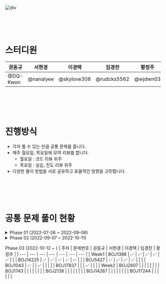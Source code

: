 
![div](https://capsule-render.vercel.app/api?type=Cylinder&color=auto&height=100&section=header&text=%20Algorithm%20Study%20Group%206&fontSize=40)
<br>
<br>
<br>
<br>
<br>


# 스터디원

| 권동규 | 서현경 | 이경택 | 임경찬 | 황정주 |
| --- | --- | --- | --- | --- |
|  @DQ-Kwon |  @nanalyee |  @skylove308 | @rudcks5562 |  @wjdwn03 |

<br>
<br>
<br>
<br>

# 진행방식

- 각자 풀 수 있는 만큼 공통 문제를 풉니다.
- 매주 월요일, 목요일에 모여 리뷰를 합니다.
    - 월요일 : 코드 리뷰 위주
    - 목요일 : 실습, 진도 리뷰 위주
- 다양한 풀이 방법을 서로 공유하고 효율적인 방향을 고민합니다.
<br>
<br>
<br>
<br>

# 공통 문제 풀이 현황
<details>
<summary>Phase 01 (2022-07-26 ~ 2022-09-06)</summary>
<div markdown="1">

| 주차 | 문제번호 | 권동규 | 서현경 | 이경택 | 황정주 | 임경찬 | 
| --- | --- | --- | --- | --- | --- |  --- |
| Week1 | BOJ1100 | ✅ | ✅ | ✅ | ✅ | |
|  | BOJ1059 | ✅ | ✅ | ✅ | ✅ | |
|  | BOJ1051 | ✅ | ✅ | ✅ | ✅ | |
|  | BOJ2468 | ✅ | ✅ | ✅ |  | |
|  | BOJ2573 | ✅ | ✅ | ✅ |  | |
| Week2 | BOJ2563 | ✅ | ✅ | ✅ | ✅ | |
|  | BOJ2304 | ✅ | ✅ | ✅ |  | |
|  | BOJ2630 | ✅ | ✅ | ✅ |  | |
|  | BOJ1931 | ✅ | ✅ | ✅ |  | |
|  | BOJ2260 | ✅ |  | ✅ |  |  | 
| Week3 | BOJ1193 | ✅ | ✅ | ✅ | ✅ |  |
|  | BOJ16922 | ✅ | ✅ | ✅ | ✅ |  |
|  | BOJ1213 | ✅ | ✅ | ✅ |  |  |
|  | BOJ2178 | ✅ | ✅ | ✅ |  | |
|  | BOJ3425 | ✅ |  | ✅ |  | |
| Week4 | BOJ17608 | ✅ | ✅ | ✅ | ✅ | |
|  | BOJ2960 | ✅ | ✅ | ✅ | ✅ | |
|  | BOJ2290 | ✅ | ✅ | ✅ |  | |
|  | BOJ11286 | ✅ | ✅ | ✅ |  | |
|  | BOJ2447 | ✅ | ✅ | ✅ |  | |
| Week5 | BOJ2596 | ✅ | ✅ | ✅ |  | |
|  | BOJ18429 | ✅ | ✅ | ✅ | ✅ | |
|  | BOJ16981 | ✅ | ✅ | ✅ |  | |
|  | BOJ17142 |  |  | ✅ |  | |
|  | BOJ16235 | ✅ |  | ✅ |  | |
| Week6 | BOJ10162 | ✅ | ✅ | ✅ | ✅ | ✅ |
|  | BOJ9372 | ✅ | ✅ | ✅ | ✅ | ✅ |
|  | BOJ10025 | ✅ | ✅ | ✅ | ✅ | ✅ |
|  | BOJ2922 | ✅ | ✅ | ✅ |  | |
|  | BOJ2917 |  | ✅ | ✅ |  |  |


</div>
</details>

<details>
<summary>Phase 02 (2022-09-07 ~ 2022-10-11)</summary>
<div markdown="1">
    
    
| 주차 | 문제번호 | 권동규 | 서현경 | 이경택 | 임경찬 | 황정주 | 
| --- | --- | --- | --- | --- | --- |  --- |
| Week1 | BOJ9655 |  | ✅ | ✅ | ✅ | ✅ |
|  | BOJ20363 |  | ✅ | ✅ | ✅ | ✅ |
|  | BOJ2310 | ✅ |  | ✅ |  |  |
|  | BOJ22116 |  | ✅ | ✅ |  |  |
|  | BOJ15997 |  |  | ✅ |  |  |
| Week2 | BOJ1764 | ✅ | ✅ | ✅ | ✅ | ✅ |
|  | BOJ11387 | ✅ | ✅ | ✅ | ✅ | ✅ |
|  | BOJ1325 | ✅ |  | ✅ |  |  |
|  | BOJ17070 | ✅ |  | ✅ |  |  |
|  | BOJ1504 | ✅ |  | ✅ |  |  |
| Week3 | BOJ2579 | ✅ |  | ✅ |  |  |
|  | BOJ17086 |  | ✅ | ✅ |  |  |
|  | BOJ2805 |  |  | ✅ |  |  |
|  | BOJ2660 |  |  | ✅ |  |  |
|  | BOJ18428 |  |  | ✅ |  |  |
| Week4 | BOJ18353 | ✅ | ✅ | ✅ | ✅ |  |
|  | BOJ9205 | ✅ | ✅ | ✅ |  | ✅ |
|  | BOJ1189 | ✅ | ✅ | ✅ |  | ✅ |
|  | BOJ17179 |  |  | ✅ |  |  |
|  | BOJ6987 |  |  | ✅ |  |  |
| Week5 | BOJ3187 | ✅ | ✅ | ✅ | ✅ | ✅ |
|  | BOJ11403 | ✅ | ✅ | ✅ | ✅ |  |
|  | BOJ2624 | ✅ | ✅ | ✅ |  |  |
|  | BOJ8982 |  |  | ✅ |  |  |
|  | BOJ17143 | ✅ |  | ✅ |  |  |
    
    
</div>
</details>

Phase 03 (2022-10-12 ~ )
| 주차 | 문제번호 | 권동규 | 서현경 | 이경택 | 임경찬 | 황정주 | 
| --- | --- | --- | --- | --- | --- |  --- |
| Week1 | BOJ1388 | ✅ | ✅ | ✅ | ✅ | ✅ |
|  | BOJ14225 | ✅ | ✅ | ✅ | ✅ | ✅ |
|  | BOJ5427 | ✅ | ✅ | ✅ | ✅ |  |
|  | BOJ1043 | ✅ |  | ✅ |  |  |
|  | BOJ17837 |  |  | ✅ |  |  |
| Week2 | BOJ2607 |  |  |  |  |  |
|  | BOJ1743 |  |  |  |  |  |
|  | BOJ2138 |  |  |  |  |  |
|  | BOJ14267 |  |  |  |  |  |
|  | BOJ17244 |  |  |  |  |  |

<br>
<br>
<br>
<br>
